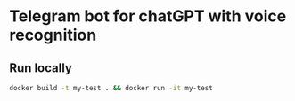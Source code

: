 <!-- ---
title: Node HTTP Module
description: A HTTP module server
tags:
  - http
  - nodejs
  - javascript
--- -->

# Telegram bot for chatGPT with voice recognition

<!-- 
This example starts an [HTTP Module](https://nodejs.org/api/http.html) server.

[![Deploy on Railway](https://railway.app/button.svg)](https://railway.app/new/template/ZweBXA)

## 💁‍♀️ How to use

- Install dependencies `yarn`
- Connect to your Railway project `railway link`
- Start the development server `railway run yarn start`

## 📝 Notes

The server started simply returns a `Hello World` payload. The server code is located in `server.mjs`. -->

## Run locally

```bash
docker build -t my-test . && docker run -it my-test
```
